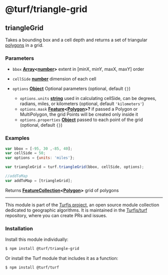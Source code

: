 # @turf/triangle-grid

<!-- Generated by documentation.js. Update this documentation by updating the source code. -->

## triangleGrid

Takes a bounding box and a cell depth and returns a set of triangular [polygons][1] in a grid.

### Parameters

*   `bbox` **[Array][2]<[number][3]>** extent in \[minX, minY, maxX, maxY] order
*   `cellSide` **[number][3]** dimension of each cell
*   `options` **[Object][4]** Optional parameters (optional, default `{}`)

    *   `options.units` **[string][5]** used in calculating cellSide, can be degrees, radians, miles, or kilometers (optional, default `'kilometers'`)
    *   `options.mask` **[Feature][6]<[Polygon][7]>?** if passed a Polygon or MultiPolygon, the grid Points will be created only inside it
    *   `options.properties` **[Object][4]** passed to each point of the grid (optional, default `{}`)

### Examples

```javascript
var bbox = [-95, 30 ,-85, 40];
var cellSide = 50;
var options = {units: 'miles'};

var triangleGrid = turf.triangleGrid(bbox, cellSide, options);

//addToMap
var addToMap = [triangleGrid];
```

Returns **[FeatureCollection][8]<[Polygon][7]>** grid of polygons

[1]: https://tools.ietf.org/html/rfc7946#section-3.1.6

[2]: https://developer.mozilla.org/docs/Web/JavaScript/Reference/Global_Objects/Array

[3]: https://developer.mozilla.org/docs/Web/JavaScript/Reference/Global_Objects/Number

[4]: https://developer.mozilla.org/docs/Web/JavaScript/Reference/Global_Objects/Object

[5]: https://developer.mozilla.org/docs/Web/JavaScript/Reference/Global_Objects/String

[6]: https://tools.ietf.org/html/rfc7946#section-3.2

[7]: https://tools.ietf.org/html/rfc7946#section-3.1.6

[8]: https://tools.ietf.org/html/rfc7946#section-3.3

<!-- This file is automatically generated. Please don't edit it directly:
if you find an error, edit the source file (likely index.js), and re-run
./scripts/generate-readmes in the turf project. -->

---

This module is part of the [Turfjs project](http://turfjs.org/), an open source
module collection dedicated to geographic algorithms. It is maintained in the
[Turfjs/turf](https://github.com/Turfjs/turf) repository, where you can create
PRs and issues.

### Installation

Install this module individually:

```sh
$ npm install @turf/triangle-grid
```

Or install the Turf module that includes it as a function:

```sh
$ npm install @turf/turf
```
